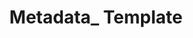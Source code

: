 --- 
layout: page 
title:  Metadata_ Template 
has_children: true 
nav_order: 5 
permalink: docs/ Metadata_ Template.html 
---